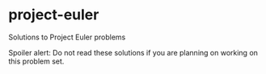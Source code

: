 # project-euler
Solutions to Project Euler problems

Spoiler alert: Do not read these solutions if you are planning on working on this problem set.
